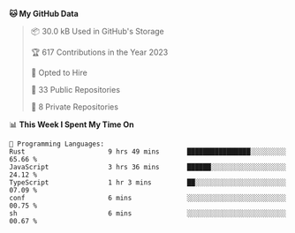 <!--START_SECTION:waka-->
**🐱 My GitHub Data** 

> 📦 30.0 kB Used in GitHub's Storage 
 > 
> 🏆 617 Contributions in the Year 2023
 > 
> 💼 Opted to Hire
 > 
> 📜 33 Public Repositories 
 > 
> 🔑 8 Private Repositories 
 > 
📊 **This Week I Spent My Time On** 

```text
💬 Programming Languages: 
Rust                     9 hrs 49 mins       ████████████████░░░░░░░░░   65.66 % 
JavaScript               3 hrs 36 mins       ██████░░░░░░░░░░░░░░░░░░░   24.12 % 
TypeScript               1 hr 3 mins         ██░░░░░░░░░░░░░░░░░░░░░░░   07.09 % 
conf                     6 mins              ░░░░░░░░░░░░░░░░░░░░░░░░░   00.75 % 
sh                       6 mins              ░░░░░░░░░░░░░░░░░░░░░░░░░   00.67 % 
```


<!--END_SECTION:waka-->
